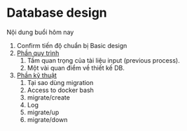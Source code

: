 # Database design

Nội dung buổi hôm nay

1. Confirm tiến độ chuẩn bị Basic design
2. [Phần quy trình](process.dbdesign.md)
    1. Tầm quan trọng của tài liệu input (previous process).
    2. Một vài quan điểm về thiết kế DB.
2. [Phần kỹ thuật](se.dbmigration.md)
    1. Tại sao dùng migration
    1. Access to docker bash
    2. migrate/create
    3. Log
    4. migrate/up
    5. migrate/down
